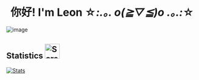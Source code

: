 # <div align="center">你好! I'm Leon ☆*:.｡. o(≧▽≦)o .｡.:*☆</div>

![image](https://user-images.githubusercontent.com/73002754/188301596-f0fc6288-64c5-45f3-90c6-9d98b00b43d5.png)

## Statistics <img width="39" alt="Screen Shot 2022-09-04 at 2 31 19 PM" src="https://user-images.githubusercontent.com/73002754/188334368-e2a4cfe9-8979-4265-9e5b-0cc9e34b3f1e.png">

[![Stats](https://leonstats.vercel.app/api/?username=truongmleon&show_icons=true&locale=en&theme=buefy&hide_border=true&rank_icon=github)](https://git.io/streak-stats)
